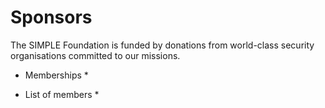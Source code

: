 # Sponsors

The SIMPLE Foundation is funded by donations from world-class security organisations committed to our missions.

* Memberships *

* List of members *
